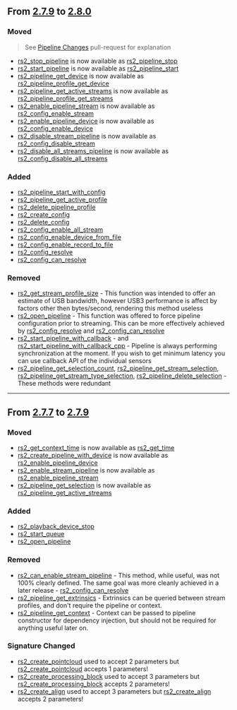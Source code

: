 ## From [2.7.9](https://github.com/IntelRealSense/librealsense/releases/tag/v2.7.9) to [2.8.0](https://github.com/IntelRealSense/librealsense/releases/tag/v2.8.0)

### Moved
> See [Pipeline Changes](https://github.com/IntelRealSense/librealsense/pull/672) pull-request for explanation 
* [rs2_stop_pipeline](https://github.com/IntelRealSense/librealsense/tree/v2.7.9/include/librealsense2/h/rs_pipeline.h#L64)
is now available as [rs2_pipeline_stop](https://github.com/IntelRealSense/librealsense/tree/v2.8.0/include/librealsense2/h/rs_pipeline.h#L40)
* [rs2_start_pipeline](https://github.com/IntelRealSense/librealsense/tree/v2.7.9/include/librealsense2/h/rs_pipeline.h#L40)
is now available as [rs2_pipeline_start](https://github.com/IntelRealSense/librealsense/tree/v2.8.0/include/librealsense2/h/rs_pipeline.h#L94)
* [rs2_pipeline_get_device](https://github.com/IntelRealSense/librealsense/tree/v2.7.9/include/librealsense2/h/rs_pipeline.h#L33)
is now available as [rs2_pipeline_profile_get_device](https://github.com/IntelRealSense/librealsense/tree/v2.8.0/include/librealsense2/h/rs_pipeline.h#L142)
* [rs2_pipeline_get_active_streams](https://github.com/IntelRealSense/librealsense/tree/v2.7.9/include/librealsense2/h/rs_pipeline.h#L112)
is now available as [rs2_pipeline_profile_get_streams](https://github.com/IntelRealSense/librealsense/tree/v2.8.0/include/librealsense2/h/rs_pipeline.h#L151)
* [rs2_enable_pipeline_stream](https://github.com/IntelRealSense/librealsense/tree/v2.7.9/include/librealsense2/h/rs_pipeline.h#L75)
is now available as [rs2_config_enable_stream](https://github.com/IntelRealSense/librealsense/tree/v2.8.0/include/librealsense2/h/rs_pipeline.h#L201)
* [rs2_enable_pipeline_device](https://github.com/IntelRealSense/librealsense/tree/v2.7.9/include/librealsense2/h/rs_pipeline.h#L77)
is now available as [rs2_config_enable_device](https://github.com/IntelRealSense/librealsense/tree/v2.8.0/include/librealsense2/h/rs_pipeline.h#L231)
* [rs2_disable_stream_pipeline](https://github.com/IntelRealSense/librealsense/tree/v2.7.9/include/librealsense2/h/rs_pipeline.h#L82)
is now available as [rs2_config_disable_stream](https://github.com/IntelRealSense/librealsense/tree/v2.8.0/include/librealsense2/h/rs_pipeline.h#L265)
* [rs2_disable_all_streams_pipeline](https://github.com/IntelRealSense/librealsense/tree/v2.7.9/include/librealsense2/h/rs_pipeline.h#L87)
is now available as [rs2_config_disable_all_streams](https://github.com/IntelRealSense/librealsense/tree/v2.8.0/include/librealsense2/h/rs_pipeline.h#L275)

### Added
* [rs2_pipeline_start_with_config](https://github.com/IntelRealSense/librealsense/tree/v2.8.0/include/librealsense2/h/rs_pipeline.h#L115)
* [rs2_pipeline_get_active_profile](https://github.com/IntelRealSense/librealsense/tree/v2.8.0/include/librealsense2/h/rs_pipeline.h#L127)
* [rs2_delete_pipeline_profile](https://github.com/IntelRealSense/librealsense/tree/v2.8.0/include/librealsense2/h/rs_pipeline.h#L158)
* [rs2_create_config](https://github.com/IntelRealSense/librealsense/tree/v2.8.0/include/librealsense2/h/rs_pipeline.h#L171)
* [rs2_delete_config](https://github.com/IntelRealSense/librealsense/tree/v2.8.0/include/librealsense2/h/rs_pipeline.h#L178)
* [rs2_config_enable_all_stream](https://github.com/IntelRealSense/librealsense/tree/v2.8.0/include/librealsense2/h/rs_pipeline.h#L219)
* [rs2_config_enable_device_from_file](https://github.com/IntelRealSense/librealsense/tree/v2.8.0/include/librealsense2/h/rs_pipeline.h#L243)
* [rs2_config_enable_record_to_file](https://github.com/IntelRealSense/librealsense/tree/v2.8.0/include/librealsense2/h/rs_pipeline.h#L253)
* [rs2_config_resolve](https://github.com/IntelRealSense/librealsense/tree/v2.8.0/include/librealsense2/h/rs_pipeline.h#L295)
* [rs2_config_can_resolve](https://github.com/IntelRealSense/librealsense/tree/v2.8.0/include/librealsense2/h/rs_pipeline.h#L306)

### Removed
* [rs2_get_stream_profile_size](https://github.com/IntelRealSense/librealsense/tree/v2.7.9/include/librealsense2/h/rs_sensor.h#L357) - This function was intended to offer an estimate of USB bandwidth, however USB3 performance is affect by factors other then bytes/second, rendering this method useless
* [rs2_open_pipeline](https://github.com/IntelRealSense/librealsense/tree/v2.7.9/include/librealsense2/h/rs_pipeline.h#L42) - This function was offered to force pipeline configuration prior to streaming. This can be more effectively achieved by [rs2_config_resolve](https://github.com/IntelRealSense/librealsense/tree/v2.8.0/include/librealsense2/h/rs_pipeline.h#L295) and [rs2_config_can_resolve](https://github.com/IntelRealSense/librealsense/tree/v2.8.0/include/librealsense2/h/rs_pipeline.h#L306) 
* [rs2_start_pipeline_with_callback](https://github.com/IntelRealSense/librealsense/tree/v2.7.9/include/librealsense2/h/rs_pipeline.h#L49) -
 and [rs2_start_pipeline_with_callback_cpp](https://github.com/IntelRealSense/librealsense/tree/v2.7.9/include/librealsense2/h/rs_pipeline.h#L57) - Pipeline is always performing synchronization at the moment. If you wish to get minimum latency you can use callback API of the individual sensors 
* [rs2_pipeline_get_selection_count](https://github.com/IntelRealSense/librealsense/tree/v2.7.9/include/librealsense2/h/rs_pipeline.h#L120), [rs2_pipeline_get_stream_selection](https://github.com/IntelRealSense/librealsense/tree/v2.7.9/include/librealsense2/h/rs_pipeline.h#L129),  [rs2_pipeline_get_stream_type_selection](https://github.com/IntelRealSense/librealsense/tree/v2.7.9/include/librealsense2/h/rs_pipeline.h#L139),  [rs2_pipeline_delete_selection](https://github.com/IntelRealSense/librealsense/tree/v2.7.9/include/librealsense2/h/rs_pipeline.h#L145) - These methods were redundant


***


## From [2.7.7](https://github.com/IntelRealSense/librealsense/releases/tag/v2.7.7) to [2.7.9](https://github.com/IntelRealSense/librealsense/releases/tag/v2.7.9)

### Moved
* [rs2_get_context_time](https://github.com/IntelRealSense/librealsense/tree/v2.7.7/include/librealsense2/h/rs_context.h#L38)
is now available as [rs2_get_time](https://github.com/IntelRealSense/librealsense/tree/v2.7.9/include/librealsense2/rs.h#L82)
* [rs2_create_pipeline_with_device](https://github.com/IntelRealSense/librealsense/tree/v2.7.7/include/librealsense2/h/rs_pipeline.h#L32)
is now available as [rs2_enable_pipeline_device](https://github.com/IntelRealSense/librealsense/tree/v2.7.9/include/librealsense2/h/rs_pipeline.h#L77)
* [rs2_enable_stream_pipeline](https://github.com/IntelRealSense/librealsense/tree/v2.7.7/include/librealsense2/h/rs_pipeline.h#L82)
is now available as [rs2_enable_pipeline_stream](https://github.com/IntelRealSense/librealsense/tree/v2.7.9/include/librealsense2/h/rs_pipeline.h#L75)
* [rs2_pipeline_get_selection](https://github.com/IntelRealSense/librealsense/tree/v2.7.7/include/librealsense2/h/rs_pipeline.h#L141)
is now available as [rs2_pipeline_get_active_streams](https://github.com/IntelRealSense/librealsense/tree/v2.7.9/include/librealsense2/h/rs_pipeline.h#L112)

### Added
* [rs2_playback_device_stop](https://github.com/IntelRealSense/librealsense/tree/v2.7.9/include/librealsense2/h/rs_record_playback.h#L168)
* [rs2_start_queue](https://github.com/IntelRealSense/librealsense/tree/v2.7.9/include/librealsense2/h/rs_sensor.h#L223)
* [rs2_open_pipeline](https://github.com/IntelRealSense/librealsense/tree/v2.7.9/include/librealsense2/h/rs_pipeline.h#L42)

### Removed
* [rs2_can_enable_stream_pipeline](https://github.com/IntelRealSense/librealsense/tree/v2.7.7/include/librealsense2/h/rs_pipeline.h#L95) - This method, while useful, was not 100% clearly defined. The same goal was more cleanly achieved in a later release - [rs2_config_can_resolve](https://github.com/IntelRealSense/librealsense/tree/v2.8.0/include/librealsense2/h/rs_pipeline.h#L306)
* [rs2_pipeline_get_extrinsics](https://github.com/IntelRealSense/librealsense/tree/v2.7.7/include/librealsense2/h/rs_pipeline.h#L133) - Extrinsics can be queried between stream profiles, and don't require the pipeline or context.
* [rs2_pipeline_get_context](https://github.com/IntelRealSense/librealsense/tree/v2.7.7/include/librealsense2/h/rs_pipeline.h#L176) - Context can be passed to pipeline constructor for dependency injection, but should not be required for anything useful later on. 

### Signature Changed
* [rs2_create_pointcloud](https://github.com/IntelRealSense/librealsense/tree/v2.7.7/include/librealsense2/h/rs_processing.h#L41) used to accept 2 parameters but
[rs2_create_pointcloud](https://github.com/IntelRealSense/librealsense/tree/v2.7.9/include/librealsense2/h/rs_processing.h#L41) accepts 1 parameters!
* [rs2_create_processing_block](https://github.com/IntelRealSense/librealsense/tree/v2.7.7/include/librealsense2/h/rs_processing.h#L51) used to accept 3 parameters but
[rs2_create_processing_block](https://github.com/IntelRealSense/librealsense/tree/v2.7.9/include/librealsense2/h/rs_processing.h#L51) accepts 2 parameters!
* [rs2_create_align](https://github.com/IntelRealSense/librealsense/tree/v2.7.7/include/librealsense2/h/rs_processing.h#L118) used to accept 3 parameters but
[rs2_create_align](https://github.com/IntelRealSense/librealsense/tree/v2.7.9/include/librealsense2/h/rs_processing.h#L118) accepts 2 parameters!